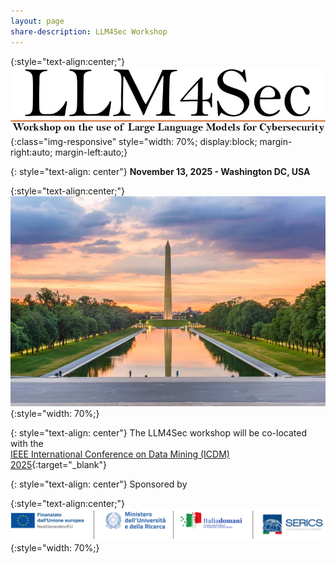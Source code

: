 ```yaml
---
layout: page
share-description: LLM4Sec Workshop
---
```


{:style="text-align:center;"}
![logo](assets/img/logo.jpg){:class="img-responsive" style="width: 70%; display:block; margin-right:auto; margin-left:auto;}

{: style="text-align: center"}
**November 13, 2025 - Washington DC, USA**

{:style="text-align:center;"}
![alt text](assets/img/sfondo.jpg){:style="width: 70%;}

{: style="text-align: center"}
The LLM4Sec workshop will be co-located with the\
[IEEE International Conference on Data Mining (ICDM) 2025](https://www3.cs.stonybrook.edu/~icdm2025/index.html){:target="_blank"}

{: style="text-align: center"}
Sponsored by

{:style="text-align:center;"}
![alt text](assets/img/serics.png){:style="width: 70%;}
